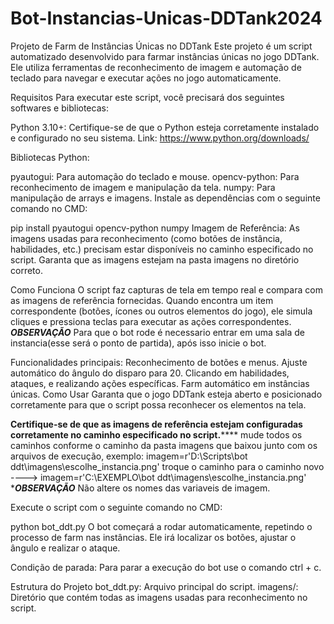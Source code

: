 # Bot-Instancias-Unicas-DDTank2024

Projeto de Farm de Instâncias Únicas no DDTank
Este projeto é um script automatizado desenvolvido para farmar instâncias únicas no jogo DDTank. Ele utiliza ferramentas de reconhecimento de imagem e automação de teclado para navegar e executar ações no jogo automaticamente.

Requisitos
Para executar este script, você precisará dos seguintes softwares e bibliotecas:

Python 3.10+: Certifique-se de que o Python esteja corretamente instalado e configurado no seu sistema.
Link: https://www.python.org/downloads/

Bibliotecas Python:

pyautogui: Para automação do teclado e mouse.
opencv-python: Para reconhecimento de imagem e manipulação da tela.
numpy: Para manipulação de arrays e imagens.
Instale as dependências com o seguinte comando no CMD:

pip install pyautogui opencv-python numpy
Imagem de Referência: As imagens usadas para reconhecimento (como botões de instância, habilidades, etc.) precisam estar disponíveis no caminho especificado no script. Garanta que as imagens estejam na pasta imagens no diretório correto.

Como Funciona
O script faz capturas de tela em tempo real e compara com as imagens de referência fornecidas. Quando encontra um item correspondente (botões, ícones ou outros elementos do jogo), ele simula cliques e pressiona teclas para executar as ações correspondentes.
*****OBSERVAÇÃO*****
Para que o bot rode é necessario entrar em uma sala de instancia(esse será o ponto de partida), após isso inicie o bot.

Funcionalidades principais:
Reconhecimento de botões e menus.
Ajuste automático do ângulo do disparo para 20.
Clicando em habilidades, ataques, e realizando ações específicas.
Farm automático em instâncias únicas.
Como Usar
Garanta que o jogo DDTank esteja aberto e posicionado corretamente para que o script possa reconhecer os elementos na tela.

******Certifique-se de que as imagens de referência estejam configuradas corretamente no caminho especificado no script.**********
mude todos os caminhos conforme o caminho da pasta imagens que baixou junto com os arquivos de execução, exemplo:
imagem=r'D:\Scripts\bot ddt\imagens\escolhe_instancia.png'   troque o caminho para o caminho novo  ----> imagem=r'C:\EXEMPLO\bot ddt\imagens\escolhe_instancia.png'
****OBSERVAÇÃO***
Não altere os nomes das variaveis de imagem.

Execute o script com o seguinte comando no CMD:

python bot_ddt.py
O bot começará a rodar automaticamente, repetindo o processo de farm nas instâncias. Ele irá localizar os botões, ajustar o ângulo e realizar o ataque.

Condição de parada:
Para parar a execução do bot use o comando ctrl + c.

Estrutura do Projeto
bot_ddt.py: Arquivo principal do script.
imagens/: Diretório que contém todas as imagens usadas para reconhecimento no script.

